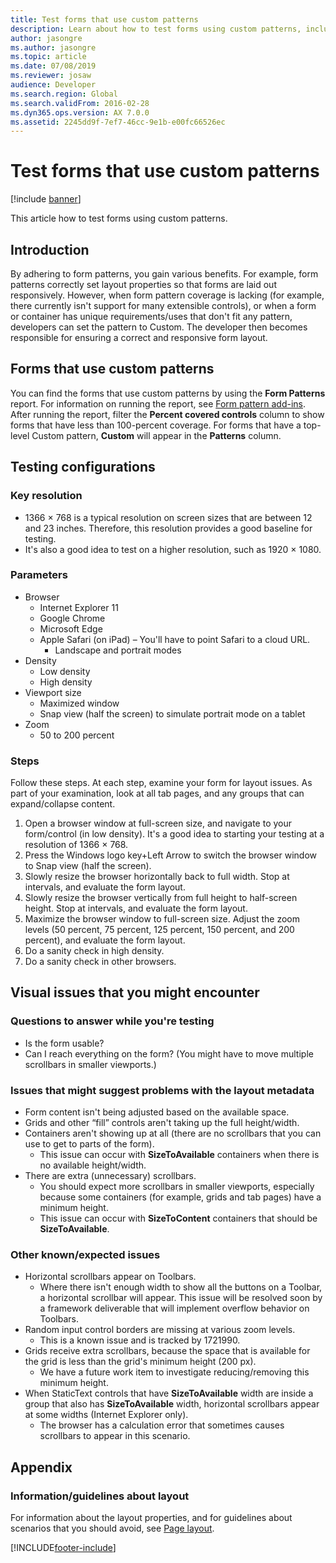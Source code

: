 ```yaml
---
title: Test forms that use custom patterns
description: Learn about how to test forms using custom patterns, including overviews on testing configurations and visual issues you may encounter.
author: jasongre
ms.author: jasongre
ms.topic: article
ms.date: 07/08/2019
ms.reviewer: josaw
audience: Developer
ms.search.region: Global
ms.search.validFrom: 2016-02-28
ms.dyn365.ops.version: AX 7.0.0
ms.assetid: 2245dd9f-7ef7-46cc-9e1b-e00fc66526ec
---
```


# Test forms that use custom patterns

[!include [banner](../includes/banner.md)]

This article how to test forms using custom patterns.

## Introduction

By adhering to form patterns, you gain various benefits. For example, form patterns correctly set layout properties so that forms are laid out responsively. However, when form pattern coverage is lacking (for example, there currently isn't support for many extensible controls), or when a form or container has unique requirements/uses that don't fit any pattern, developers can set the pattern to Custom. The developer then becomes responsible for ensuring a correct and responsive form layout.

## Forms that use custom patterns
You can find the forms that use custom patterns by using the **Form Patterns** report. For information on running the report, see [Form pattern add-ins](form-pattern-add-ins.md). After running the report, filter the **Percent covered controls** column to show forms that have less than 100-percent coverage. For forms that have a top-level Custom pattern, **Custom** will appear in the **Patterns** column. 

## Testing configurations
### Key resolution

-   1366 × 768 is a typical resolution on screen sizes that are between 12 and 23 inches. Therefore, this resolution provides a good baseline for testing.
-   It's also a good idea to test on a higher resolution, such as 1920 × 1080.

### Parameters

-   Browser
    -   Internet Explorer 11
    -   Google Chrome
    -   Microsoft Edge
    -   Apple Safari (on iPad) – You'll have to point Safari to a cloud URL.
        -   Landscape and portrait modes
-   Density
    -   Low density
    -   High density
-   Viewport size
    -   Maximized window
    -   Snap view (half the screen) to simulate portrait mode on a tablet
-   Zoom
    -   50 to 200 percent

### Steps

Follow these steps. At each step, examine your form for layout issues. As part of your examination, look at all tab pages, and any groups that can expand/collapse content.

1.  Open a browser window at full-screen size, and navigate to your form/control (in low density). It's a good idea to starting your testing at a resolution of 1366 × 768.
2.  Press the Windows logo key+Left Arrow to switch the browser window to Snap view (half the screen).
3.  Slowly resize the browser horizontally back to full width. Stop at intervals, and evaluate the form layout.
4.  Slowly resize the browser vertically from full height to half-screen height. Stop at intervals, and evaluate the form layout.
5.  Maximize the browser window to full-screen size. Adjust the zoom levels (50 percent, 75 percent, 125 percent, 150 percent, and 200 percent), and evaluate the form layout.
6.  Do a sanity check in high density.
7.  Do a sanity check in other browsers.

## Visual issues that you might encounter
### Questions to answer while you're testing

-   Is the form usable?
-   Can I reach everything on the form? (You might have to move multiple scrollbars in smaller viewports.)

### Issues that might suggest problems with the layout metadata

-   Form content isn't being adjusted based on the available space.
-   Grids and other “fill” controls aren't taking up the full height/width.
-   Containers aren't showing up at all (there are no scrollbars that you can use to get to parts of the form).
    -   This issue can occur with **SizeToAvailable** containers when there is no available height/width.
-   There are extra (unnecessary) scrollbars.
    -   You should expect more scrollbars in smaller viewports, especially because some containers (for example, grids and tab pages) have a minimum height.
    -   This issue can occur with **SizeToContent** containers that should be **SizeToAvailable**.

### Other known/expected issues

-   Horizontal scrollbars appear on Toolbars.
    -   Where there isn't enough width to show all the buttons on a Toolbar, a horizontal scrollbar will appear. This issue will be resolved soon by a framework deliverable that will implement overflow behavior on Toolbars.
-   Random input control borders are missing at various zoom levels.
    -   This is a known issue and is tracked by 1721990.
-   Grids receive extra scrollbars, because the space that is available for the grid is less than the grid's minimum height (200 px).
    -   We have a future work item to investigate reducing/removing this minimum height.
-   When StaticText controls that have **SizeToAvailable** width are inside a group that also has **SizeToAvailable** width, horizontal scrollbars appear at some widths (Internet Explorer only).
    -   The browser has a calculation error that sometimes causes scrollbars to appear in this scenario.

## Appendix
### Information/guidelines about layout

For information about the layout properties, and for guidelines about scenarios that you should avoid, see [Page layout](page-layout.md).





[!INCLUDE[footer-include](../../../includes/footer-banner.md)]
